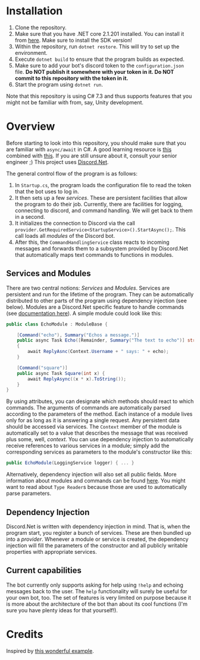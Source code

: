 # Installation
 1. Clone the repository.
 2. Make sure that you have .NET core 2.1.201 installed. You can install it from [here](https://github.com/dotnet/core/blob/master/release-notes/download-archives/2.1.201-sdk-download.md). Make sure to install the SDK version!
 3. Within the repository, run `dotnet restore`. This will try to set up the environment.
 4. Execute `dotnet build` to ensure that the program builds as expected.
 5. Make sure to add your bot's discord token to the `configuration.json` file. **Do NOT publish it somewhere with your token in it. Do NOT commit to this repository with the token in it.**
 6. Start the program using `dotnet run`.

Note that this repository is using C# 7.3 and thus supports features that you might not be familiar with from, say, Unity development.

# Overview
Before starting to look into this repository, you should make sure that you are familiar with `async/await` in C#. A good learning resource is [this](https://docs.microsoft.com/en-us/dotnet/csharp/programming-guide/concepts/async/index) combined with [this](https://docs.microsoft.com/en-us/dotnet/standard/async-in-depth). If you are still unsure about it, consult your senior engineer ;)
This project uses [Discord.Net](https://github.com/RogueException/Discord.Net).

The general control flow of the program is as follows:
1. In `Startup.cs`, the program loads the configuration file to read the token that the bot uses to log in.
2. It then sets up a few *services*. These are persistent facilities that allow the program to do their job. Currently, there are facilities for logging, connecting to discord, and command handling. We will get back to them in a second.
3. It initializes the connection to Discord via the call `provider.GetRequiredService<StartupService>().StartAsync();`. This call loads all *modules* of the Discord bot.
4. After this, the `CommandHandlingService` class reacts to incoming messages and forwards them to a subsystem provided by Discord.Net that automatically maps text commands to functions in modules.

## Services and Modules
There are two central notions: *Services* and *Modules*.
Services are persistent and run for the lifetime of the program. They can be automatically distributed to other parts of the program using dependency injection (see below).
Modules are a Discord.Net specific feature to handle commands (see [documentation here](https://discord.foxbot.me/docs/guides/commands/commands.html)). A simple module could look like this:

```csharp
public class EchoModule : ModuleBase {

    [Command("echo"), Summary("Echos a message.")]
    public async Task Echo([Remainder, Summary("The text to echo")] string echo)
    {
        await ReplyAsnc(Context.Username + " says: " + echo);
    }

    [Command("square")]
    public async Task Square(int x) {
        await ReplyAsync((x * x).ToString());
    }
}
```

By using attributes, you can designate which methods should react to which commands. The arguments of commands are automatically parsed according to the parameters of the method. Each instance of a module lives only for as long as it is answering a single request. Any persistent data should be accessed via services. The `Context` member of the module is automatically set to a value that describes the message that was received plus some, well, *context*. You can use dependency injection to automatically receive references to various services in a module; simply add the corresponding services as parameters to the module's constructor like this:
```csharp
public EchoModule(LoggingService logger) { ... }
```
Alternatively, dependency injection will also set all public fields.
More information about modules and commands can be found [here](https://discord.foxbot.me/docs/guides/commands/commands.html). You might want to read about `Type Reader`s because those are used to automatically parse parameters.

## Dependency Injection
Discord.Net is written with dependency injection in mind. That is, when the program start, you register a bunch of services. These are then bundled up into a *provider*. Whenever a module or service is created, the dependency injection will fill the parameters of the constructor and all publicly writable properties with appropriate services.

## Current capabilities
The bot currently only supports asking for help using `!help` and echoing messages back to the user. The `help` functionality will surely be useful for your own bot, too. The set of features is very limited on purpose because it is more about the architecture of the bot than about its cool functions (I'm sure you have plenty ideas for that yourself!).

# Credits
Inspired by [this wonderful example](https://github.com/Aux/Discord.Net-Example).